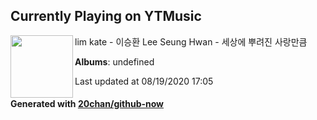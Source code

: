 ## Currently Playing on YTMusic

[<img align="left" width="100" src="https://i.ytimg.com/vi/g2ATM7GtE-Y/hqdefault.jpg?sqp=-oaymwEWCMACELQBIAQqCghQEJADGFogjgJIWg&rs">](https://music.youtube.com/channel/UCekqkPnK52VqoYKlIPloK_Q)

lim kate - 이승환 Lee Seung Hwan - 세상에 뿌려진 사랑만큼

**Albums**: undefined

Last updated at 08/19/2020 17:05

#### Generated with [20chan/github-now](https://github.com/20chan/github-now)


<!--
**20chan/20chan** is a ✨ _special_ ✨ repository because its `README.md` (this file) appears on your GitHub profile.

Here are some ideas to get you started:

- 🔭 I’m currently working on ...
- 🌱 I’m currently learning ...
- 👯 I’m looking to collaborate on ...
- 🤔 I’m looking for help with ...
- 💬 Ask me about ...
- 📫 How to reach me: ...
- 😄 Pronouns: ...
- ⚡ Fun fact: ...
-->
